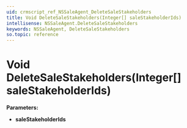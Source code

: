 ```yaml
---
uid: crmscript_ref_NSSaleAgent_DeleteSaleStakeholders
title: Void DeleteSaleStakeholders(Integer[] saleStakeholderIds)
intellisense: NSSaleAgent.DeleteSaleStakeholders
keywords: NSSaleAgent, DeleteSaleStakeholders
so.topic: reference
---
```


# Void DeleteSaleStakeholders(Integer[] saleStakeholderIds)

**Parameters:**
 - **saleStakeholderIds** 
